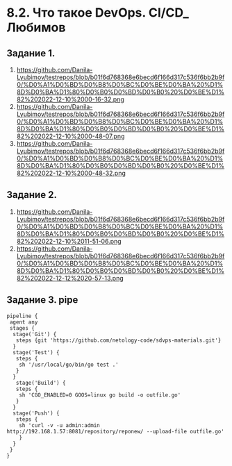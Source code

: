 # 8.2. Что такое DevOps. СI/СD_ Любимов

## Задание 1.
 1. https://github.com/Danila-Lyubimov/testrepos/blob/b01f6d768368e6becd6f166d317c536f6bb2b9f0/%D0%A1%D0%BD%D0%B8%D0%BC%D0%BE%D0%BA%20%D1%8D%D0%BA%D1%80%D0%B0%D0%BD%D0%B0%20%D0%BE%D1%82%202022-12-10%2000-16-32.png
 2. https://github.com/Danila-Lyubimov/testrepos/blob/b01f6d768368e6becd6f166d317c536f6bb2b9f0/%D0%A1%D0%BD%D0%B8%D0%BC%D0%BE%D0%BA%20%D1%8D%D0%BA%D1%80%D0%B0%D0%BD%D0%B0%20%D0%BE%D1%82%202022-12-10%2000-48-07.png
 3. https://github.com/Danila-Lyubimov/testrepos/blob/b01f6d768368e6becd6f166d317c536f6bb2b9f0/%D0%A1%D0%BD%D0%B8%D0%BC%D0%BE%D0%BA%20%D1%8D%D0%BA%D1%80%D0%B0%D0%BD%D0%B0%20%D0%BE%D1%82%202022-12-10%2000-48-32.png

## Задание 2.
 1. https://github.com/Danila-Lyubimov/testrepos/blob/b01f6d768368e6becd6f166d317c536f6bb2b9f0/%D0%A1%D0%BD%D0%B8%D0%BC%D0%BE%D0%BA%20%D1%8D%D0%BA%D1%80%D0%B0%D0%BD%D0%B0%20%D0%BE%D1%82%202022-12-10%2011-51-06.png
 2. https://github.com/Danila-Lyubimov/testrepos/blob/b01f6d768368e6becd6f166d317c536f6bb2b9f0/%D0%A1%D0%BD%D0%B8%D0%BC%D0%BE%D0%BA%20%D1%8D%D0%BA%D1%80%D0%B0%D0%BD%D0%B0%20%D0%BE%D1%82%202022-12-12%2020-57-13.png

## Задание 3. pipe
```
pipeline {
 agent any
 stages {
  stage('Git') {
   steps {git 'https://github.com/netology-code/sdvps-materials.git'}
  }
  stage('Test') {
   steps {
    sh '/usr/local/go/bin/go test .'
   }
  }
   stage('Build') {
   steps {
    sh 'CGO_ENABLED=0 GOOS=linux go build -o outfile.go'
   }
  }
  stage('Push') {
   steps {
    sh 'curl -v -u admin:admin http://192.168.1.57:8081/repository/reponew/ --upload-file outfile.go'
    }
  }
 }
}
```
